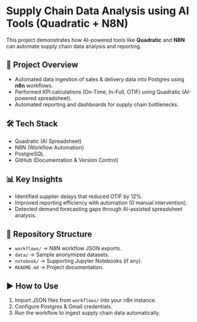 # Supply Chain Data Analysis using AI Tools (Quadratic + N8N)

This project demonstrates how AI-powered tools like **Quadratic** and **N8N** can automate supply chain data analysis and reporting.

## 🚀 Project Overview
- Automated data ingestion of sales & delivery data into Postgres using **n8n** workflows.
- Performed KPI calculations (On-Time, In-Full, OTIF) using Quadratic (AI-powered spreadsheet).
- Automated reporting and dashboards for supply chain bottlenecks.

## 🛠️ Tech Stack
- Quadratic (AI Spreadsheet)
- N8N (Workflow Automation)
- PostgreSQL
- GitHub (Documentation & Version Control)

## 📊 Key Insights
- Identified supplier delays that reduced OTIF by 12%.
- Improved reporting efficiency with automation (0 manual intervention).
- Detected demand forecasting gaps through AI-assisted spreadsheet analysis.

## 📂 Repository Structure
- `workflows/` → N8N workflow JSON exports.
- `data/` → Sample anonymized datasets.
- `notebook/` → Supporting Jupyter Notebooks (if any).
- `README.md` → Project documentation.

## ▶️ How to Use
1. Import JSON files from `workflows/` into your n8n instance.
2. Configure Postgres & Gmail credentials.
3. Run the workflow to ingest supply chain data automatically.

